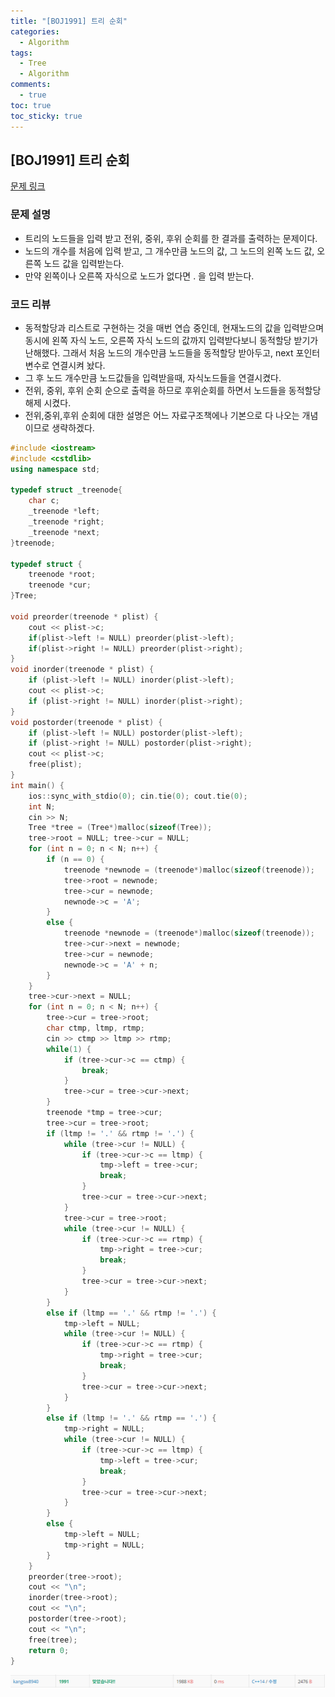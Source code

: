 ```yaml
---
title: "[BOJ1991] 트리 순회"
categories:
  - Algorithm
tags:
  - Tree
  - Algorithm
comments:
  - true
toc: true
toc_sticky: true
---
```


## [BOJ1991] 트리 순회

[문제 링크](https://www.acmicpc.net/problem/1991)

### 문제 설명
* 트리의 노드들을 입력 받고 전위, 중위, 후위 순회를 한 결과를 출력하는 문제이다.
* 노드의 개수를 처음에 입력 받고, 그 개수만큼 노드의 값, 그 노드의 왼쪽 노드 값, 오른쪽 노드 값을 입력받는다.
* 만약 왼쪽이나 오른쪽 자식으로 노드가 없다면 . 을 입력 받는다.

### 코드 리뷰
* 동적할당과 리스트로 구현하는 것을 매번 연습 중인데, 현재노드의 값을 입력받으며 동시에 왼쪽 자식 노드, 오른쪽 자식 노드의 값까지 입력받다보니 동적할당 받기가 난해했다. 그래서 처음 노드의 개수만큼 노드들을 동적할당 받아두고, next 포인터변수로 연결시켜 놨다.
* 그 후 노드 개수만큼 노드값들을 입력받을때, 자식노드들을 연결시켰다.
* 전위, 중위, 후위 순회 순으로 출력을 하므로 후위순회를 하면서 노드들을 동적할당해제 시켰다.
* 전위,중위,후위 순회에 대한 설명은 어느 자료구조책에나 기본으로 다 나오는 개념이므로 생략하겠다.

```cpp
#include <iostream>
#include <cstdlib>
using namespace std;

typedef struct _treenode{
	char c;
	_treenode *left;
	_treenode *right;
	_treenode *next;
}treenode;

typedef struct {
	treenode *root;
	treenode *cur;
}Tree;

void preorder(treenode * plist) {
	cout << plist->c;
	if(plist->left != NULL) preorder(plist->left);
	if(plist->right != NULL) preorder(plist->right);	
}
void inorder(treenode * plist) {
	if (plist->left != NULL) inorder(plist->left);
	cout << plist->c;
	if (plist->right != NULL) inorder(plist->right);
}
void postorder(treenode * plist) {
	if (plist->left != NULL) postorder(plist->left);
	if (plist->right != NULL) postorder(plist->right);
	cout << plist->c;
	free(plist);
}
int main() {
	ios::sync_with_stdio(0); cin.tie(0); cout.tie(0);
	int N;
	cin >> N;
	Tree *tree = (Tree*)malloc(sizeof(Tree));
	tree->root = NULL; tree->cur = NULL;
	for (int n = 0; n < N; n++) {
		if (n == 0) {
			treenode *newnode = (treenode*)malloc(sizeof(treenode));
			tree->root = newnode;
			tree->cur = newnode;
			newnode->c = 'A';
		}
		else {
			treenode *newnode = (treenode*)malloc(sizeof(treenode));
			tree->cur->next = newnode;
			tree->cur = newnode;
			newnode->c = 'A' + n;
		}
	}
	tree->cur->next = NULL;
	for (int n = 0; n < N; n++) {
		tree->cur = tree->root;
		char ctmp, ltmp, rtmp;
		cin >> ctmp >> ltmp >> rtmp;
		while(1) {
			if (tree->cur->c == ctmp) {
				break;
			}
			tree->cur = tree->cur->next;
		}
		treenode *tmp = tree->cur;
		tree->cur = tree->root;
		if (ltmp != '.' && rtmp != '.') {
			while (tree->cur != NULL) {
				if (tree->cur->c == ltmp) {
					tmp->left = tree->cur;
					break;
				}
				tree->cur = tree->cur->next;
			}
			tree->cur = tree->root;
			while (tree->cur != NULL) {
				if (tree->cur->c == rtmp) {
					tmp->right = tree->cur;
					break;
				}
				tree->cur = tree->cur->next;
			}
		}
		else if (ltmp == '.' && rtmp != '.') {
			tmp->left = NULL;
			while (tree->cur != NULL) {
				if (tree->cur->c == rtmp) {
					tmp->right = tree->cur;
					break;
				}
				tree->cur = tree->cur->next;
			}
		}
		else if (ltmp != '.' && rtmp == '.') {
			tmp->right = NULL;
			while (tree->cur != NULL) {
				if (tree->cur->c == ltmp) {
					tmp->left = tree->cur;
					break;
				}
				tree->cur = tree->cur->next;
			}
		}
		else {
			tmp->left = NULL;
			tmp->right = NULL;
		}
	}
	preorder(tree->root);
	cout << "\n";
	inorder(tree->root);
	cout << "\n";
	postorder(tree->root);
	cout << "\n";
	free(tree);
	return 0;
}
```


![](/assets/img/Algorithm/08231.png)

